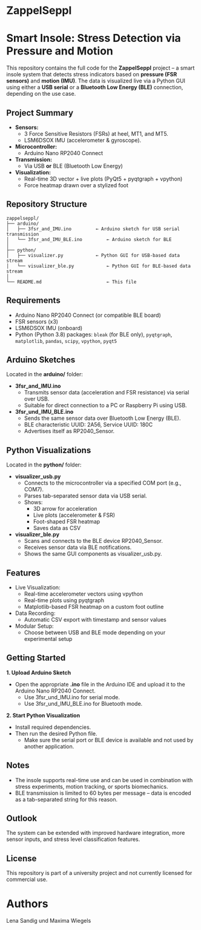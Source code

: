 # ZappelSeppl
# Smart Insole: Stress Detection via Pressure and Motion
This repository contains the full code for the **ZappelSeppl** project – a smart insole system that detects stress indicators based on **pressure (FSR sensors)** and **motion (IMU)**. The data is visualized live via a Python GUI using either a **USB serial** or a **Bluetooth Low Energy (BLE)** connection, depending on the use case.

## Project Summary

- **Sensors:**  
  - 3 Force Sensitive Resistors (FSRs) at heel, MT1, and MT5.
  - LSM6DSOX IMU (accelerometer & gyroscope).
- **Microcontroller:**  
  - Arduino Nano RP2040 Connect
- **Transmission:**  
  - Via USB **or** BLE (Bluetooth Low Energy)
- **Visualization:**  
  - Real-time 3D vector + live plots (PyQt5 + pyqtgraph + vpython)
  - Force heatmap drawn over a stylized foot

## Repository Structure
```
zappelseppl/
├── arduino/
│   ├── 3fsr_and_IMU.ino         ← Arduino sketch for USB serial transmission
│   └── 3fsr_and_IMU_BLE.ino         ← Arduino sketch for BLE 
│
├── python/
│   ├── visualizer.py            ← Python GUI for USB-based data stream
│   └── visualizer_ble.py            ← Python GUI for BLE-based data stream
│
└── README.md                        ← This file
```

## Requirements

- Arduino Nano RP2040 Connect (or compatible BLE board)
- FSR sensors (x3)
- LSM6DSOX IMU (onboard)
- Python (Python 3.8) packages: `bleak` (for BLE only), `pyqtgraph`, `matplotlib`, `pandas`, `scipy`, `vpython`, `pyqt5`

## Arduino Sketches
Located in the **arduino/** folder:
- **3fsr_and_IMU.ino**
  - Transmits sensor data (acceleration and FSR resistance) via serial over USB.
  - Suitable for direct connection to a PC or Raspberry Pi using USB.
- **3fsr_und_IMU_BLE.ino**
  - Sends the same sensor data over Bluetooth Low Energy (BLE).
  - BLE characteristic UUID: 2A56, Service UUID: 180C
  - Advertises itself as RP2040_Sensor.

## Python Visualizations
Located in the **python/** folder:
- **visualizer_usb.py**
  - Connects to the microcontroller via a specified COM port (e.g., COM7).
  - Parses tab-separated sensor data via USB serial.
  - Shows:
      - 3D arrow for acceleration
      - Live plots (accelerometer & FSR)
      - Foot-shaped FSR heatmap
      - Saves data as CSV
- **visualizer_ble.py**
  - Scans and connects to the BLE device RP2040_Sensor.
  - Receives sensor data via BLE notifications.
  - Shows the same GUI components as visualizer_usb.py.

## Features
- Live Visualization:
  - Real-time accelerometer vectors using vpython
  - Real-time plots using pyqtgraph
  - Matplotlib-based FSR heatmap on a custom foot outline
- Data Recording:
  - Automatic CSV export with timestamp and sensor values
- Modular Setup:
  - Choose between USB and BLE mode depending on your experimental setup

## Getting Started

**1. Upload Arduino Sketch**
- Open the appropriate **.ino** file in the Arduino IDE and upload it to the Arduino Nano RP2040 Connect.
  - Use 3fsr_und_IMU.ino for serial mode.
  - Use 3fsr_und_IMU_BLE.ino for Bluetooth mode.

**2. Start Python Visualization**
- Install required dependencies.
- Then run the desired Python file.
  - Make sure the serial port or BLE device is available and not used by another application.

## Notes

- The insole supports real-time use and can be used in combination with stress experiments, motion tracking, or sports biomechanics.
- BLE transmission is limited to 60 bytes per message – data is encoded as a tab-separated string for this reason.

## Outlook

The system can be extended with improved hardware integration, more sensor inputs, and stress level classification features.

## License

This repository is part of a university project and not currently licensed for commercial use.

# Authors

Lena Sandig und Maxima Wiegels

